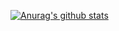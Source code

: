 [![Anurag's github stats](https://github-readme-stats.vercel.app/api?username=JoelGMSec&show_icons=true&theme=dark&include_all_commits=true&count_private=true)](https://github.com/anuraghazra/github-readme-stats)
